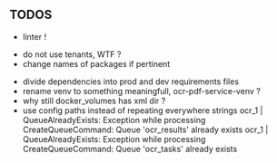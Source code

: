 ## TODOS

<!-- - all source code into src/ ? -->

- linter !
<!-- - cleanup automaitcally for each tests -->
- do not use tenants, WTF ?
- change names of packages if pertinent
<!-- - combine docker-compose files (prod and testing) if possible -->
- divide dependencies into prod and dev requirements files
- rename venv to something meaningfull, ocr-pdf-service-venv ?
- why still docker_volumes has xml dir ?
- use config paths instead of repeating everywhere strings
  ocr_1 | QueueAlreadyExists: Exception while processing CreateQueueCommand: Queue 'ocr_results' already exists
  ocr_1 | QueueAlreadyExists: Exception while processing CreateQueueCommand: Queue 'ocr_tasks' already exists
